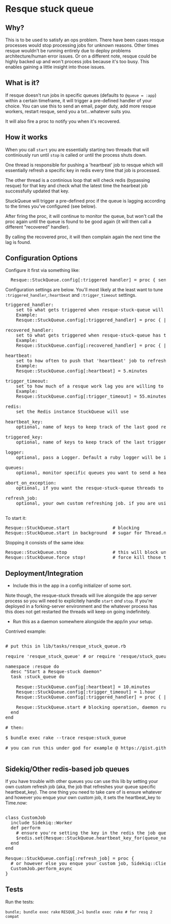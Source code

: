 # Resque stuck queue

## Why?

This is to be used to satisfy an ops problem. There have been cases resque processes would stop processing jobs for unknown reasons. Other times resque wouldn't be running entirely due to deploy problems architecture/human error issues. Or on a different note, resque could be highly backed up and won't process jobs because it's too busy. This enables gaining a little insight into those issues.

## What is it?

If resque doesn't run jobs in specific queues (defaults to `@queue = :app`) within a certain timeframe, it will trigger a pre-defined handler of your choice. You can use this to send an email, pager duty, add more resque workers, restart resque, send you a txt...whatever suits you.

It will also fire a proc to notify you when it's recovered.

## How it works

When you call `start` you are essentially starting two threads that will continiously run until `stop` is called or until the process shuts down.

One thread is responsible for pushing a 'heartbeat' job to resque which will essentially refresh a specific key in redis every time that job is processed.

The other thread is a continious loop that will check redis (bypassing resque) for that key and check what the latest time the hearbeat job successfully updated that key.

StuckQueue will trigger a pre-defined proc if the queue is lagging according to the times you've configured (see below).

After firing the proc, it will continue to monitor the queue, but won't call the proc again until the queue is found to be good again (it will then call a different "recovered" handler). 

By calling the recovered proc, it will then complain again the next time the lag is found.

## Configuration Options

Configure it first via something like:

<pre>
  Resque::StuckQueue.config[:triggered_handler] = proc { send_email }
</pre>

Configuration settings are below. You'll most likely at the least want to tune `:triggered_handler`,`:heartbeat` and `:trigger_timeout` settings.

<pre>
triggered_handler:
	set to what gets triggered when resque-stuck-queue will detect the latest heartbeat is older than the trigger_timeout time setting.
	Example:
	Resque::StuckQueue.config[:triggered_handler] = proc { |queue_name, lagtime| send_email('queue #{queue_name} isnt working, aaah the daemons') }

recovered_handler:
	set to what gets triggered when resque-stuck-queue has triggered a problem, but then detects the queue went back down to functioning well again (it wont trigger again until it has recovered).
	Example:
	Resque::StuckQueue.config[:recovered_handler] = proc { |queue_name, lagtime| send_email('phew, queue #{queue_name} is ok') }

heartbeat:
	set to how often to push that 'heartbeat' job to refresh the latest time it worked.
	Example:
	Resque::StuckQueue.config[:heartbeat] = 5.minutes

trigger_timeout:
	set to how much of a resque work lag you are willing to accept before being notified. note: take the :heartbeat setting into account when setting this timeout.
	Example:
	Resque::StuckQueue.config[:trigger_timeout] = 55.minutes

redis:
	set the Redis instance StuckQueue will use

heartbeat_key:
	optional, name of keys to keep track of the last good resque heartbeat time

triggered_key:
	optional, name of keys to keep track of the last trigger time

logger:
	optional, pass a Logger. Default a ruby logger will be instantiated. Needs to respond to that interface.

queues:
	optional, monitor specific queues you want to send a heartbeat/monitor to. default is :app

abort_on_exception:
	optional, if you want the resque-stuck-queue threads to explicitly raise, default is false

refresh_job:
	optional, your own custom refreshing job. if you are using something other than resque

</pre>

To start it:

<pre>
Resque::StuckQueue.start                # blocking
Resque::StuckQueue.start_in_background  # sugar for Thread.new { Resque::StuckQueue.start }
</pre>

Stopping it consists of the same idea:

<pre>
Resque::StuckQueue.stop                 # this will block until the threads end their current iteration
Resque::StuckQueue.force_stop!          # force kill those threads and let's move on
</pre>

## Deployment/Integration

* Include this in the app in a config initializer of some sort.

Note though, the resque-stuck threads will live alongside the app server process so you will need to explicitely handle `start` _and_ `stop`. If you're deployed in a forking-server environment and the whatever process has this does not get restarted the threads will keep on going indefinitely.

* Run this as a daemon somewhere alongside the app/in your setup.

Contrived example:

<pre>

# put this in lib/tasks/resque_stuck_queue.rb

require 'resque_stuck_queue' # or require 'resque/stuck_queue'

namespace :resque do
  desc "Start a Resque-stuck daemon"
  task :stuck_queue do

    Resque::StuckQueue.config[:heartbeat] = 10.minutes
    Resque::StuckQueue.config[:trigger_timeout] = 1.hour
    Resque::StuckQueue.config[:triggered_handler] = proc { |queue_name| $stderr.puts("resque queue #{queue_name} wonky!") }

    Resque::StuckQueue.start # blocking operation, daemon running
  end
end

# then:

$ bundle exec rake --trace resque:stuck_queue

# you can run this under god for example @ https://gist.github.com/shaiguitar/298935953d91faa6bd4e

</pre>

## Sidekiq/Other redis-based job queues

If you have trouble with other queues you can use this lib by setting your own custom refresh job (aka, the job that refreshes your queue specific heartbeat_key). The one thing you need to take care of is ensure whatever and however you enque your own custom job, it sets the heartbeat_key to Time.now:

<pre>

class CustomJob
  include Sidekiq::Worker
  def perform
    # ensure you're setting the key in the redis the job queue is using
    $redis.set(Resque::StuckQueue.heartbeat_key_for(queue_name), Time.now.to_i)
  end
end

Resque::StuckQueue.config[:refresh_job] = proc {
  # or however else you enque your custom job, Sidekiq::Client.enqueue(CustomJob), whatever, etc.
  CustomJob.perform_async
}
</pre>

## Tests

Run the tests:

`bundle; bundle exec rake`
`RESQUE_2=1 bundle exec rake # for resq 2 compat`
